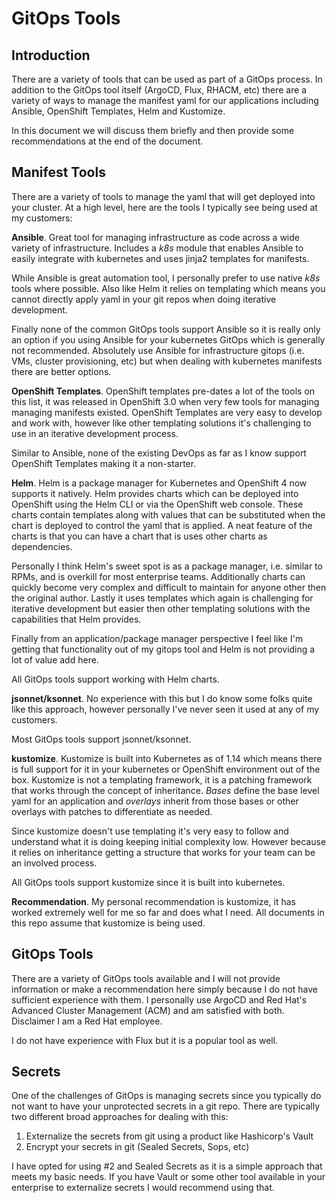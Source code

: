 # GitOps Tools

## Introduction

There are a variety of tools that can be used as part of a GitOps process. In addition to the GitOps tool itself (ArgoCD, Flux, RHACM, etc) there are a variety of ways to manage the manifest yaml for our applications including Ansible, OpenShift Templates, Helm and Kustomize.

In this document we will discuss them briefly and then provide some recommendations at the end of the document.

## Manifest Tools

There are a variety of tools to manage the yaml that will get deployed into your cluster. At a high level, here are the tools I typically see being used at my customers:

__Ansible__. Great tool for managing infrastructure as code across a wide variety of infrastructure. Includes a *k8s* module that enables Ansible to easily integrate with kubernetes and uses jinja2 templates for manifests.

While Ansible is great automation tool, I personally prefer to use native *k8s* tools where possible. Also like Helm it relies on templating which means you cannot directly apply yaml in your git repos when doing iterative development.

Finally none of the common GitOps tools support Ansible so it is really only an option if you using Ansible for your kubernetes GitOps which is generally not recommended. Absolutely use Ansible for infrastructure gitops (i.e. VMs, cluster provisioning, etc) but when dealing with kubernetes manifests there are better options.

__OpenShift Templates__. OpenShift templates pre-dates a lot of the tools on this list, it was released in OpenShift 3.0 when very few tools for managing managing manifests existed. OpenShift Templates are very easy to develop and work with, however like other templating solutions it's challenging to use in an iterative development process.

Similar to Ansible, none of the existing DevOps as far as I know support OpenShift Templates making it a non-starter.

__Helm__. Helm is a package manager for Kubernetes and OpenShift 4 now supports it natively. Helm provides charts which can be deployed into OpenShift using the Helm CLI or via the OpenShift web console. These charts contain templates along with values that can be substituted when the chart is deployed to control the yaml that is applied. A neat feature of the charts is that you can have a chart that is uses other charts as dependencies.

Personally I think Helm's sweet spot is as a package manager, i.e. similar to RPMs, and is overkill for most enterprise teams. Additionally charts can quickly become very complex and difficult to maintain for anyone other then the original author. Lastly it uses templates which again is challenging for iterative development but easier then other templating solutions with the capabilities that Helm provides.

Finally from an application/package manager perspective I feel like I'm getting that functionality out of my gitops tool and Helm is not providing a lot of value add here.

All GitOps tools support working with Helm charts.

__jsonnet/ksonnet__. No experience with this but I do know some folks quite like this approach, however personally I've never seen it used at any of my customers.

Most GitOps tools support jsonnet/ksonnet.

__kustomize__. Kustomize is built into Kubernetes as of 1.14 which means there is full support for it in your kubernetes or OpenShift environment out of the box. Kustomize is not a templating framework, it is a patching framework that works through the concept of inheritance. _Bases_ define the base level yaml for an application and _overlays_ inherit from those bases or other overlays with patches to differentiate as needed.

Since kustomize doesn't use templating it's very easy to follow and understand what it is doing keeping initial complexity low. However because it relies on inheritance getting a structure that works for your team can be an involved process.

All GitOps tools support kustomize since it is built into kubernetes.

__Recommendation__. My personal recommendation is kustomize, it has worked extremely well for me so far and does what I need. All documents in this repo assume that kustomize is being used.

## GitOps Tools

There are a variety of GitOps tools available and I will not provide information or make a recommendation here simply because I do not have sufficient experience with them. I personally use ArgoCD and Red Hat's Advanced Cluster Management (ACM) and am satisfied with both. Disclaimer I am a Red Hat employee.

I do not have experience with Flux but it is a popular tool as well.

## Secrets

One of the challenges of GitOps is managing secrets since you typically do not want to have your unprotected secrets in a git repo. There are typically two different broad approaches for dealing with this:

1. Externalize the secrets from git using a product like Hashicorp's Vault
2. Encrypt your secrets in git (Sealed Secrets, Sops, etc)

I have opted for using #2 and Sealed Secrets as it is a simple approach that meets my basic needs. If you have Vault or some other tool available in your enterprise to externalize secrets I would recommend using that.
